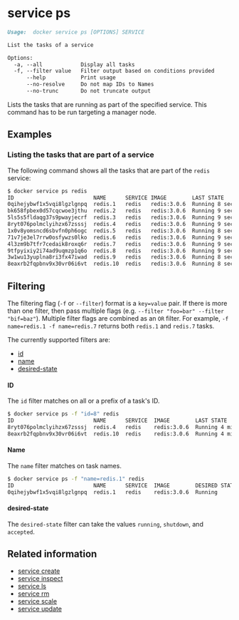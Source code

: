 <!--[metadata]>
+++
title = "service ps"
description = "The service ps command description and usage"
keywords = ["service, tasks", "ps"]
aliases = ["/engine/reference/commandline/service_tasks/"]
[menu.main]
parent = "smn_cli"
+++
<![end-metadata]-->

# service ps

```Markdown
Usage:	docker service ps [OPTIONS] SERVICE

List the tasks of a service

Options:
  -a, --all            Display all tasks
  -f, --filter value   Filter output based on conditions provided
      --help           Print usage
      --no-resolve     Do not map IDs to Names
      --no-trunc       Do not truncate output
```

Lists the tasks that are running as part of the specified service. This command
has to be run targeting a manager node.


## Examples

### Listing the tasks that are part of a service

The following command shows all the tasks that are part of the `redis` service:

```bash
$ docker service ps redis
ID                         NAME      SERVICE IMAGE        LAST STATE          DESIRED STATE  NODE
0qihejybwf1x5vqi8lgzlgnpq  redis.1   redis   redis:3.0.6  Running 8 seconds   Running        manager1
bk658fpbex0d57cqcwoe3jthu  redis.2   redis   redis:3.0.6  Running 9 seconds   Running        worker2
5ls5s5fldaqg37s9pwayjecrf  redis.3   redis   redis:3.0.6  Running 9 seconds   Running        worker1
8ryt076polmclyihzx67zsssj  redis.4   redis   redis:3.0.6  Running 9 seconds   Running        worker1
1x0v8yomsncd6sbvfn0ph6ogc  redis.5   redis   redis:3.0.6  Running 8 seconds   Running        manager1
71v7je3el7rrw0osfywzs0lko  redis.6   redis   redis:3.0.6  Running 9 seconds   Running        worker2
4l3zm9b7tfr7cedaik8roxq6r  redis.7   redis   redis:3.0.6  Running 9 seconds   Running        worker2
9tfpyixiy2i74ad9uqmzp1q6o  redis.8   redis   redis:3.0.6  Running 9 seconds   Running        worker1
3w1wu13yuplna8ri3fx47iwad  redis.9   redis   redis:3.0.6  Running 8 seconds   Running        manager1
8eaxrb2fqpbnv9x30vr06i6vt  redis.10  redis   redis:3.0.6  Running 8 seconds   Running        manager1
```


## Filtering

The filtering flag (`-f` or `--filter`) format is a `key=value` pair. If there
is more than one filter, then pass multiple flags (e.g. `--filter "foo=bar" --filter "bif=baz"`).
Multiple filter flags are combined as an `OR` filter. For example,
`-f name=redis.1 -f name=redis.7` returns both `redis.1` and `redis.7` tasks.

The currently supported filters are:

* [id](#id)
* [name](#name)
* [desired-state](#desired-state)


#### ID

The `id` filter matches on all or a prefix of a task's ID.

```bash
$ docker service ps -f "id=8" redis
ID                         NAME      SERVICE  IMAGE        LAST STATE         DESIRED STATE  NODE
8ryt076polmclyihzx67zsssj  redis.4   redis    redis:3.0.6  Running 4 minutes  Running        worker1
8eaxrb2fqpbnv9x30vr06i6vt  redis.10  redis    redis:3.0.6  Running 4 minutes  Running        manager1
```

#### Name

The `name` filter matches on task names.

```bash
$ docker service ps -f "name=redis.1" redis
ID                         NAME      SERVICE  IMAGE        DESIRED STATE  LAST STATE         NODE
0qihejybwf1x5vqi8lgzlgnpq  redis.1   redis    redis:3.0.6  Running        Running 8 seconds  manager1
```


#### desired-state

The `desired-state` filter can take the values `running`, `shutdown`, and `accepted`.


## Related information

* [service create](service_create.md)
* [service inspect](service_inspect.md)
* [service ls](service_ls.md)
* [service rm](service_rm.md)
* [service scale](service_scale.md)
* [service update](service_update.md)
